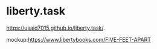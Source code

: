 # liberty.task
https://usaid7015.github.io/liberty.task/.

mockup:https://www.libertybooks.com/FIVE-FEET-APART
